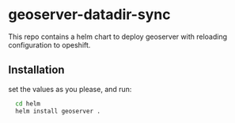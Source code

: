 # geoserver-datadir-sync
This repo contains a helm chart to deploy geoserver with reloading configuration to opeshift.



## Installation

set the values as you please, and run:
```bash
  cd helm
  helm install geoserver .
```
